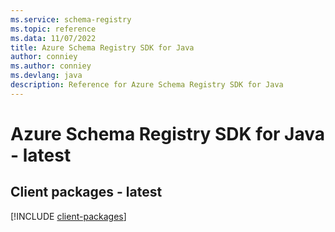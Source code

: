 ```yaml
---
ms.service: schema-registry
ms.topic: reference
ms.data: 11/07/2022
title: Azure Schema Registry SDK for Java
author: conniey
ms.author: conniey
ms.devlang: java
description: Reference for Azure Schema Registry SDK for Java
---
```

# Azure Schema Registry SDK for Java - latest

## Client packages - latest
[!INCLUDE [client-packages](schema-registry-client-index.md)]